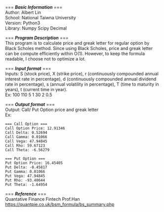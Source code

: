 === ***Basic Information*** ===  
Author: Albert Lin    
School: National Taiwna University    
Version: Python3   
Library: Numpy Scipy Decimal   
   
=== ***Program Description*** ===   
This program is to calculate price and greak letter for regular option by Black Scholes method. Since using Black Scholes, price and greak letter can be compute efficiently within O(1). However, to keep the formula readable, I choose not to optimize a lot.  
  
=== ***Input format*** ===  
Inputs: S (stock price), X (strike price), r (continuously compounded annual interest rate in percentage), d (continuously compounded annual dividend rate in percentage), s (annual volatility in percentage), T (time to maturity in years), t (current time in year).   
Ex: 100 110 5 1 30 2 0.5  
  
=== ***Output format*** ===  
Output: Call/ Put Option price and greak letter  
Ex:  
```
=== Call Option ===
Call Option Price: 12.91346
Call Delta: 0.52694
Call Gamma: 0.01066
Call Vega: 47.94845
Call Rho: 59.67123
Call Theta: -6.56279

=== Put Option ===
Put Option Price: 16.45405
Put Delta: -0.45817
Put Gamma: 0.01066
Put Vega: 47.94845
Put Rho: -93.40644
Put Theta: -1.64954
```
  
=== ***Reference*** ===  
Quantative Finance Fintech  Prof.Han  
https://quantpie.co.uk/bsm_formula/bs_summary.php  
